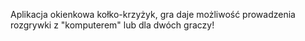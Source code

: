 Aplikacja okienkowa kołko-krzyżyk, gra daje możliwość prowadzenia rozgrywki z "komputerem" lub dla dwóch graczy!